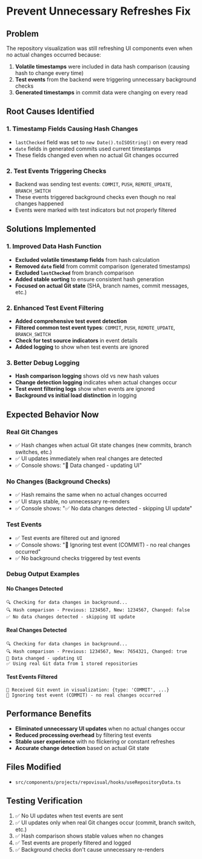 # Prevent Unnecessary Refreshes Fix

## Problem
The repository visualization was still refreshing UI components even when no actual changes occurred because:
1. **Volatile timestamps** were included in data hash comparison (causing hash to change every time)
2. **Test events** from the backend were triggering unnecessary background checks
3. **Generated timestamps** in commit data were changing on every read

## Root Causes Identified

### 1. Timestamp Fields Causing Hash Changes
- `lastChecked` field was set to `new Date().toISOString()` on every read
- `date` fields in generated commits used current timestamps
- These fields changed even when no actual Git changes occurred

### 2. Test Events Triggering Checks
- Backend was sending test events: `COMMIT`, `PUSH`, `REMOTE_UPDATE`, `BRANCH_SWITCH`
- These events triggered background checks even though no real changes happened
- Events were marked with test indicators but not properly filtered

## Solutions Implemented

### 1. Improved Data Hash Function
- **Excluded volatile timestamp fields** from hash calculation
- **Removed `date` field** from commit comparison (generated timestamps)
- **Excluded `lastChecked`** from branch comparison
- **Added stable sorting** to ensure consistent hash generation
- **Focused on actual Git state** (SHA, branch names, commit messages, etc.)

### 2. Enhanced Test Event Filtering
- **Added comprehensive test event detection**
- **Filtered common test event types**: `COMMIT`, `PUSH`, `REMOTE_UPDATE`, `BRANCH_SWITCH`
- **Check for test source indicators** in event details
- **Added logging** to show when test events are ignored

### 3. Better Debug Logging
- **Hash comparison logging** shows old vs new hash values
- **Change detection logging** indicates when actual changes occur
- **Test event filtering logs** show when events are ignored
- **Background vs initial load distinction** in logging

## Expected Behavior Now

### Real Git Changes
- ✅ Hash changes when actual Git state changes (new commits, branch switches, etc.)
- ✅ UI updates immediately when real changes are detected
- ✅ Console shows: "🔄 Data changed - updating UI"

### No Changes (Background Checks)
- ✅ Hash remains the same when no actual changes occurred
- ✅ UI stays stable, no unnecessary re-renders
- ✅ Console shows: "✅ No data changes detected - skipping UI update"

### Test Events
- ✅ Test events are filtered out and ignored
- ✅ Console shows: "🧪 Ignoring test event (COMMIT) - no real changes occurred"
- ✅ No background checks triggered by test events

### Debug Output Examples

#### No Changes Detected
```
🔍 Checking for data changes in background...
🔍 Hash comparison - Previous: 1234567, New: 1234567, Changed: false
✅ No data changes detected - skipping UI update
```

#### Real Changes Detected
```
🔍 Checking for data changes in background...
🔍 Hash comparison - Previous: 1234567, New: 7654321, Changed: true
🔄 Data changed - updating UI
✅ Using real Git data from 1 stored repositories
```

#### Test Events Filtered
```
📡 Received Git event in visualization: {type: 'COMMIT', ...}
🧪 Ignoring test event (COMMIT) - no real changes occurred
```

## Performance Benefits
- **Eliminated unnecessary UI updates** when no actual changes occur
- **Reduced processing overhead** by filtering test events
- **Stable user experience** with no flickering or constant refreshes
- **Accurate change detection** based on actual Git state

## Files Modified
- `src/components/projects/repovisual/hooks/useRepositoryData.ts`

## Testing Verification
1. ✅ No UI updates when test events are sent
2. ✅ UI updates only when real Git changes occur (commit, branch switch, etc.)
3. ✅ Hash comparison shows stable values when no changes
4. ✅ Test events are properly filtered and logged
5. ✅ Background checks don't cause unnecessary re-renders